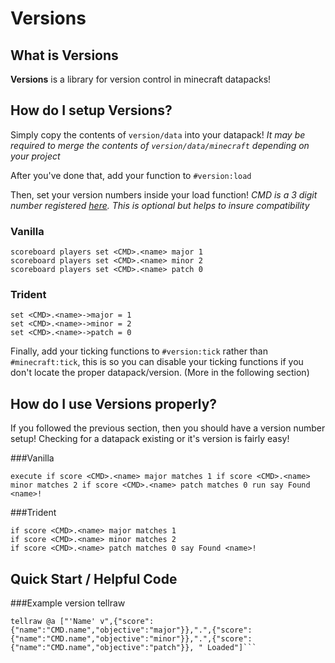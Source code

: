# Versions
## What is **Versions**
**Versions** is a library for version control in minecraft datapacks!

## How do I setup Versions?
Simply copy the contents of ``version/data`` into your datapack! *It may be required to merge the contents of ``version/data/minecraft`` depending on your project*

After you've done that, add your function to ``#version:load``

Then, set your version numbers inside your load function! *CMD is a 3 digit number registered [here](https://mc-datapacks.web.app/custom_model_id). This is optional but helps to insure compatibility*

### Vanilla
```mcfunction
scoreboard players set <CMD>.<name> major 1
scoreboard players set <CMD>.<name> minor 2
scoreboard players set <CMD>.<name> patch 0
```
### Trident
```mcfunction
set <CMD>.<name>->major = 1
set <CMD>.<name>->minor = 2
set <CMD>.<name>->patch = 0
```

Finally, add your ticking functions to ``#version:tick`` rather than ``#minecraft:tick``, this is so you can disable your ticking functions if you don't locate the proper datapack/version. (More in the following section)

## How do I use Versions properly?
If you followed the previous section, then you should have a version number setup! Checking for a datapack existing or it's version is fairly easy!

###Vanilla
```mcfunction
execute if score <CMD>.<name> major matches 1 if score <CMD>.<name> minor matches 2 if score <CMD>.<name> patch matches 0 run say Found <name>!
```
###Trident
```mcfunction
if score <CMD>.<name> major matches 1 
if score <CMD>.<name> minor matches 2 
if score <CMD>.<name> patch matches 0 say Found <name>!
```

## Quick Start / Helpful Code

###Example version tellraw
```mcfunction
tellraw @a ["'Name' v",{"score":{"name":"CMD.name","objective":"major"}},".",{"score":{"name":"CMD.name","objective":"minor"}},".",{"score":{"name":"CMD.name","objective":"patch"}}, " Loaded"]```